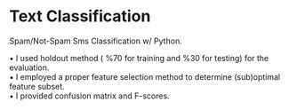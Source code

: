 # Text Classification
Spam/Not-Spam Sms Classification w/ Python.

▪ I used holdout method ( %70 for training and  %30 for testing) for the evaluation.  
▪ I employed a proper feature selection method to determine (sub)optimal feature subset.  
▪ I provided confusion matrix and F-scores.  
